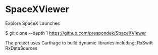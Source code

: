 # SpaceXViewer
Explore SpaceX Launches

$ git clone -–depth 1 https://github.com/prespondek/SpaceXViewer

The project uses Carthage to build dynamic libraries including:
RxSwift 
RxDataSources



